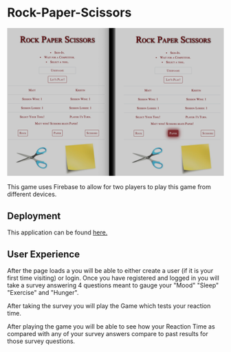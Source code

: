 # Rock-Paper-Scissors

![alt text][logo]

[logo]:https://github.com/mattkrebs1974/Rock-Paper-Scissors/blob/master/RockPaperScissorsImage%20copy.png

This game uses Firebase to allow for two players to play this game from different devices. 

## Deployment 

This application can be found [here.]()

## User Experience

After the page loads a you will be able to either create a user (if it is your first time visiting) or login. 
Once you have registered and logged in you will take a survey answering 4 questions meant to gauge your "Mood" "Sleep" "Exercise" and "Hunger". 

After taking the survey you will play the Game which tests your reaction time. 

After playing the game you will be able to see how your Reaction Time as compared with any of your survey answers compare to past results for those survey questions. 

